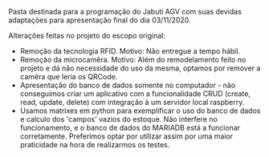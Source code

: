 Pasta destinada para a programação do Jabuti AGV com suas devidas adaptações para apresentação final do dia 03/11/2020.

Alterações feitas no projeto do escopo original:
- Remoção da tecnologia RFID. Motivo: Não entregue a tempo hábil.
- Remoção da microcamêra. Motivo: Além do remodelamento feito no projeto e dá não necessidade do uso da mesma, optamos por remover a camêra que leria os QRCode.
- Apresentação do banco de dados somente no computador - não conseguimos criar um aplicativo com a funcionalidade CRUD (create, read, update, delete) com integração à um servidor local raspberry.
- Usamos matrixes em python para exemplificar o uso do banco de dados e calculo dos 'campos' vazios do estoque. Não interfere no funcionamento, e o banco de dados do MARIADB está a funcionar corretamente. Preferimos optar por utilizar assim por uma maior praticidade na hora de realizarmos os testes. 